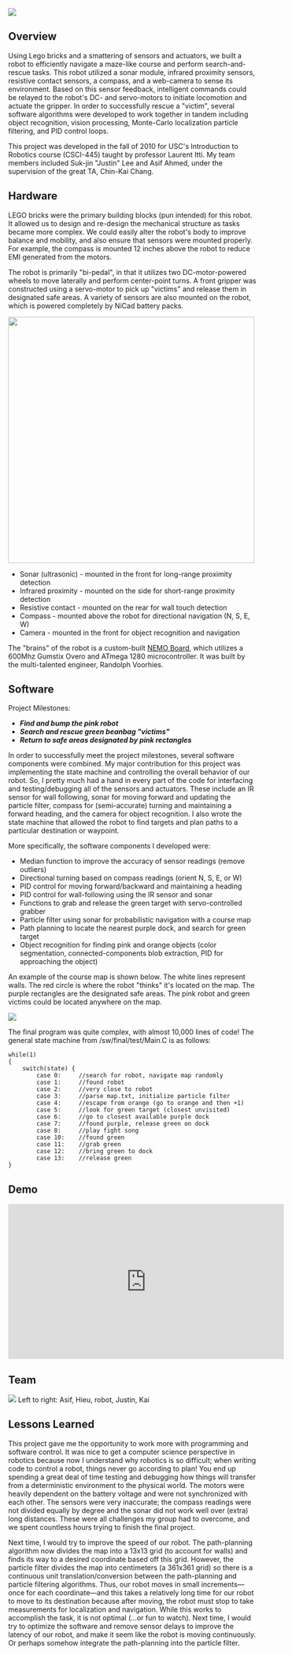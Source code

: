 <img src="http://niftyhedgehog.com/robot-search-and-rescue/images/robot_closed.jpg">

## Overview
Using Lego bricks and a smattering of sensors and actuators, we built a robot to efficiently navigate a maze-like course and perform search-and-rescue tasks. This robot utilized a sonar module, infrared proximity sensors, resistive contact sensors, a compass, and a web-camera to sense its environment. Based on this sensor feedback, intelligent commands could be relayed to the robot's DC- and servo-motors to initiate locomotion and actuate the gripper. In order to successfully rescue a "victim", several software algorithms were developed to work together in tandem including object recognition, vision processing, Monte-Carlo localization particle filtering, and PID control loops.

This project was developed in the fall of 2010 for USC's Introduction to Robotics course (CSCI-445) taught by professor Laurent Itti. My team members included Suk-jin "Justin" Lee and Asif Ahmed, under the supervision of the great TA, Chin-Kai Chang.

## Hardware
LEGO bricks were the primary building blocks (pun intended) for this robot. It allowed us to design and re-design the mechanical structure as tasks became more complex. We could easily alter the robot's body to improve balance and mobility, and also ensure that sensors were mounted properly. For example, the compass is mounted 12 inches above the robot to reduce EMI generated from the motors. 

The robot is primarily "bi-pedal", in that it utilizes two DC-motor-powered wheels to move laterally and perform center-point turns. A front gripper was constructed using a servo-motor to pick up "victims" and release them in designated safe areas. A variety of sensors are also mounted on the robot, which is powered completely by NiCad battery packs.

<img src="http://niftyhedgehog.com/robot-search-and-rescue/images/robot.jpg" height="500">

* Sonar (ultrasonic) - mounted in the front for long-range proximity detection
* Infrared proximity - mounted on the side for short-range proximity detection
* Resistive contact - mounted on the rear for wall touch detection
* Compass - mounted above the robot for directional navigation (N, S, E, W)
* Camera - mounted in the front for object recognition and navigation

The "brains" of the robot is a custom-built [NEMO Board](http://r-c-v.com/projects.html#project_nemo), which utilizes a 600Mhz Gumstix Overo and ATmega 1280 microcontroller. It was built by the multi-talented engineer, Randolph Voorhies.


## Software
Project Milestones:

* ***Find and bump the pink robot***
* ***Search and rescue green beanbag "victims"***
* ***Return to safe areas designated by pink rectangles***

In order to successfully meet the project milestones, several software components were combined. My major contribution for this project was implementing the state machine and controlling the overall behavior of our robot. So, I pretty much had a hand in every part of the code for interfacing and testing/debugging all of the sensors and actuators. These include an IR sensor for wall following, sonar for moving forward and updating the particle filter, compass for (semi-accurate) turning and maintaining a forward heading, and the camera for object recognition. I also wrote the state machine that allowed the robot to find targets and plan paths to a particular destination or waypoint.

More specifically, the software components I developed were:

* Median function to improve the accuracy of sensor readings (remove outliers)
* Directional turning based on compass readings (orient N, S, E, or W)
* PID control for moving forward/backward and maintaining a heading
* PID control for wall-following using the IR sensor and sonar
* Functions to grab and release the green target with servo-controlled grabber
* Particle filter using sonar for probabilistic navigation with a course map
* Path planning to locate the nearest purple dock, and search for green target
* Object recognition for finding pink and orange objects (color segmentation, connected-components blob extraction, PID for approaching the object)

An example of the course map is shown below. The white lines represent walls. The red circle is where the robot "thinks" it's located on the map. The purple rectangles are the designated safe areas. The pink robot and green victims could be located anywhere on the map.

<img src="http://niftyhedgehog.com/robot-search-and-rescue/images/map.png">

The final program was quite complex, with almost 10,000 lines of code! The general state machine from /sw/final/test/Main.C is as follows:

```
while(1)
{
	switch(state) {
		case 0:		//search for robot, navigate map randomly
		case 1:		//found robot
		case 2:		//very close to robot
		case 3:		//parse map.txt, initialize particle filter
		case 4:		//escape from orange (go to orange and then +1)
		case 5: 	//look for green target (closest unvisited)
		case 6: 	//go to closest available purple dock
		case 7: 	//found purple, release green on dock
		case 8:		//play fight song
		case 10:	//found green
		case 11:	//grab green
		case 12:	//bring green to dock
		case 13:	//release green
}	
```

## Demo
<iframe width="560" height="315" src="https://www.youtube.com/embed/rGxbRecGTwc" frameborder="0" allowfullscreen></iframe>

## Team
<img src="http://niftyhedgehog.com/robot-search-and-rescue/images/team5.jpg">
Left to right: Asif, Hieu, robot, Justin, Kai

## Lessons Learned
This project gave me the opportunity to work more with programming and software control. It was nice to get a computer science perspective in robotics because now I understand why robotics is so difficult; when writing code to control a robot, things never go according to plan! You end up spending a great deal of time testing and debugging how things will transfer from a deterministic environment to the physical world. The motors were heavily dependent on the battery voltage and were not synchronized with each other. The sensors were very inaccurate; the compass readings were not divided equally by degree and the sonar did not work well over (extra) long distances. These were all challenges my group had to overcome, and we spent countless hours trying to finish the final project.  

Next time, I would try to improve the speed of our robot. The path-planning algorithm now divides the map into a 13x13 grid (to account for walls) and finds its way to a desired coordinate based off this grid. However, the particle filter divides the map into centimeters (a 361x361 grid) so there is a continuous unit translation/conversion between the path-planning and particle filtering algorithms. Thus, our robot moves in small increments—once for each coordinate—and this takes a relatively long time for our robot to move to its destination because after moving, the robot must stop to take measurements for localization and navigation. While this works to accomplish the task, it is not optimal (...or fun to watch). Next time, I would try to optimize the software and remove sensor delays to improve the latency of our robot, and make it seem like the robot is moving continuously. Or perhaps somehow integrate the path-planning into the particle filter.
